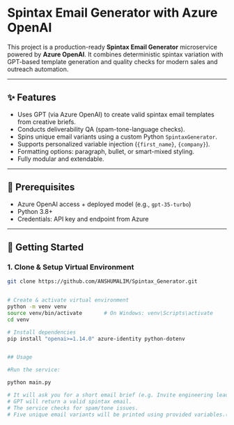 # Spintax Email Generator with Azure OpenAI

This project is a production-ready **Spintax Email Generator** microservice powered by **Azure OpenAI**. It combines deterministic spintax variation with GPT-based template generation and quality checks for modern sales and outreach automation.

---

## ✨ Features

- Uses GPT (via Azure OpenAI) to create valid spintax email templates from creative briefs.
- Conducts deliverability QA (spam-tone-language checks).
- Spins unique email variants using a custom Python `SpintaxGenerator`.
- Supports personalized variable injection (`{first_name}`, `{company}`).
- Formatting options: paragraph, bullet, or smart-mixed styling.
- Fully modular and extendable.

---

## 🧰 Prerequisites

- Azure OpenAI access + deployed model (e.g., `gpt-35-turbo`)
- Python 3.8+
- Credentials: API key and endpoint from Azure

---

## 🚀 Getting Started

### 1. Clone & Setup Virtual Environment

```bash
git clone https://github.com/ANSHUMALIM/Spintax_Generator.git


# Create & activate virtual environment
python -m venv venv
source venv/bin/activate       # On Windows: venv\Scripts\activate
cd venv

# Install dependencies
pip install "openai>=1.14.0" azure-identity python-dotenv


## Usage

#Run the service:

python main.py

# It will ask you for a short email brief (e.g. Invite engineering leads to a demo).
# GPT will return a valid spintax email.
# The service checks for spam/tone issues.
# Five unique email variants will be printed using provided variables.(which can be changed further)
